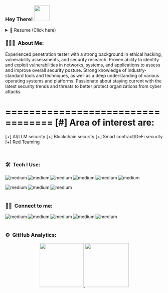 ### Hey There! <img src="https://media.giphy.com/media/WUlplcMpOCEmTGBtBW/giphy.gif" width="50">

<details>
  <summary>📃 Resume (Click here)</summary>


## Education

- 📖 **Bachelor in computer science**\
📆 2015 - 2018\
📍 **Mithibai College** - Mumbai, India

## Experience

<img align="right" src="https://img.shields.io/badge/Kali_Linux-557C94?style=for-the-badge&logo=kali-linux&logoColor=white" />

  
- 👨‍💻 **Security Consultant II**\
📆 2021 - Present\
📍 **NetSPI** - India, Remote
  
- 👨‍💻 **Associate Consultant**\
📆 2020 - 2021\
📍 **Aujas Networks Ltd** - Mumbai, India

- 👨‍💻 **Executive Cyber-i**\
📆 2019 - 2019\
📍 **AGC Networks Ltd** - Mumbai, India


- 👨‍💻 **Freelancer/Bug Bounty Hunter**\
📆 2018 - 2019\
📍 **Freelancer** - India, Remote

</details>


### 👨🏻‍💻 &nbsp;About Me: 
<p><A guy who loves to break or you can say "just a tech"👨‍💻!

Experienced penetration tester with a strong background in ethical hacking, vulnerability assessments, and security research. Proven ability to identify and exploit vulnerabilities in networks, systems, and applications to assess and improve overall security posture. Strong knowledge of industry-standard tools and techniques, as well as a deep understanding of various operating systems and platforms. Passionate about staying current with the latest security trends and threats to better protect organizations from cyber attacks.

==================================
[#] Area of interest are:
==================================
[+] AI/LLM security
[+] Blockchain security
[+] Smart contract/DeFi security
[+] Red Teaming
</p>

<br>

### 🛠 &nbsp;Tech I Use:

[<img align="left" alt="medium" src="https://img.shields.io/badge/Python-14354C?style=for-the-badge&logo=python&logoColor=white" />][Python]

[<img align="left" alt="medium" src="https://img.shields.io/badge/Go-00ADD8?style=for-the-badge&logo=go&logoColor=white" />][Go]

[<img align="left" alt="medium" src="https://img.shields.io/badge/Shell_Script-121011?style=for-the-badge&logo=gnu-bash&logoColor=white" />][bash]

[<img align="left" alt="medium" src="https://img.shields.io/badge/PowerShell-5391FE?style=for-the-badge&logo=PowerShell&logoColor=white" />][Powershell]

[<img align="left" alt="medium" src="https://img.shields.io/badge/Kali_Linux-557C94?style=for-the-badge&logo=kali-linux&logoColor=white" />][Kali]

[<img align="left" alt="medium" src="https://img.shields.io/badge/Visual_Studio_Code-0078D4?style=for-the-badge&logo=visual%20studio%20code&logoColor=white" />][Vcode] <br>

[<img align="left" alt="medium" src="https://img.shields.io/badge/C%23-239120?style=for-the-badge&logo=c-sharp&logoColor=white" />][CS]

[<img align="left" alt="medium" src="https://img.shields.io/badge/Ethereum-A6A9AA?style=for-the-badge&logo=ethereum&logoColor=white" />][Eth]

[<img align="left" alt="medium" src="https://img.shields.io/badge/GitHub-100000?style=for-the-badge&logo=github&logoColor=white" />][git]

<br>
<br>

### 🤝🏻 &nbsp;Connect to me:

[<img align="left" alt="medium" src="https://img.shields.io/badge/Twitter-1DA1F2?style=for-the-badge&logo=twitter&logoColor=white" />][Twitter]

[<img align="left" alt="medium" src="https://img.shields.io/badge/LinkedIn-0077B5?style=for-the-badge&logo=linkedin&logoColor=white" />][LinkedIn]

[<img align="left" alt="medium" src="https://img.shields.io/badge/Telegram-2CA5E0?style=for-the-badge&logo=telegram&logoColor=white" />][Telegram]

[<img align="left" alt="medium" src="https://img.shields.io/badge/ProtonMail-8B89CC?style=for-the-badge&logo=protonmail&logoColor=white" />][Protonmail]

[<img align="left" alt="medium" src="https://img.shields.io/badge/Gmail-D14836?style=for-the-badge&logo=gmail&logoColor=white" />][Gmail]

<br>
<br>

### ⚙️ &nbsp;GitHub Analytics:

<p align="center">
<a href="https://github.com/m4xx101">
<img height="140em" src="https://github-readme-stats-eight-theta.vercel.app/api?username=m4xx101&show_icons=true&theme=algolia&include_all_commits=true&count_private=true"/>
<img height="140em" src="https://github-readme-stats-eight-theta.vercel.app/api/top-langs/?username=m4xx101&layout=compact&langs_count=8&theme=algolia"/>
</a>
</p>

[Python]: https://www.python.org/
[Go]: https://golang.org/
[bash]: https://www.gnu.org/software/bash/
[Powershell]: https://docs.microsoft.com/en-us/powershell/
[Kali]: https://www.kali.org/
[Vcode]: https://code.visualstudio.com/
[CS]: https://docs.microsoft.com/en-us/dotnet/csharp/
[Eth]: https://ethereum.org/en/
[git]: https://github.com/m4xx101
[Twitter]: https://www.twitter.com/1m4xx0
[LinkedIn]: https://www.linkedin.com/in/deepakmistry101101
[Telegram]: https://t.me/m4xx101
[Protonmail]: mailto:m4xx101101@protonmail.com
[Gmail]: mailto:m4xx101101@gmail.com

